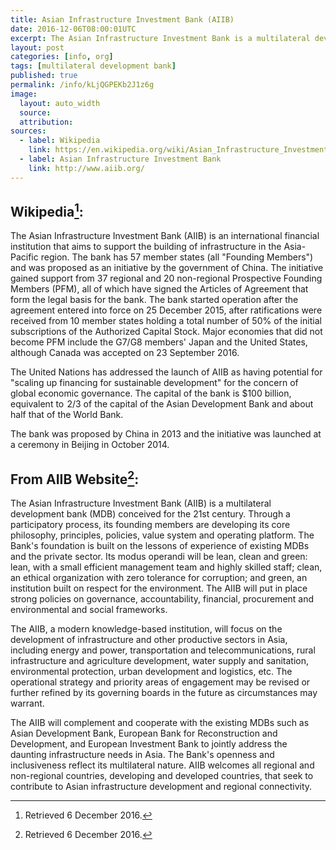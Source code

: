 ```yaml
---
title: Asian Infrastructure Investment Bank (AIIB)
date: 2016-12-06T08:00:01UTC
excerpt: The Asian Infrastructure Investment Bank is a multilateral development bank conceived for the 21st century focusing on the development of infrastructure and other productive sectors in Asia.
layout: post
categories: [info, org]
tags: [multilateral development bank]
published: true
permalink: /info/kLjQGPEKb2J1z6g
image:
  layout: auto_width
  source: 
  attribution: 
sources:
  - label: Wikipedia
    link: https://en.wikipedia.org/wiki/Asian_Infrastructure_Investment_Bank
  - label: Asian Infrastructure Investment Bank
    link: http://www.aiib.org/
---
```


## Wikipedia[^1]:

The Asian Infrastructure Investment Bank (AIIB) is an international financial institution that aims to support the building of infrastructure in the Asia-Pacific region. The bank has 57 member states (all "Founding Members") and was proposed as an initiative by the government of China. The initiative gained support from 37 regional and 20 non-regional Prospective Founding Members (PFM), all of which have signed the Articles of Agreement that form the legal basis for the bank. The bank started operation after the agreement entered into force on 25 December 2015, after ratifications were received from 10 member states holding a total number of 50% of the initial subscriptions of the Authorized Capital Stock. Major economies that did not become PFM include the G7/G8 members' Japan and the United States, although Canada was accepted on 23 September 2016.

The United Nations has addressed the launch of AIIB as having potential for "scaling up financing for sustainable development" for the concern of global economic governance. The capital of the bank is $100 billion, equivalent to  2/3 of the capital of the Asian Development Bank and about half that of the World Bank.

The bank was proposed by China in 2013 and the initiative was launched at a ceremony in Beijing in October 2014.

## From AIIB Website[^2]:

The Asian Infrastructure Investment Bank (AIIB) is a multilateral development bank (MDB) conceived for the 21st century. Through a participatory process, its founding members are developing its core philosophy, principles, policies, value system and operating platform. The Bank's foundation is built on the lessons of experience of existing MDBs and the private sector. Its modus operandi will be lean, clean and green: lean, with a small efficient management team and highly skilled staff; clean, an ethical organization with zero tolerance for corruption; and green, an institution built on respect for the environment. The AIIB will put in place strong policies on governance, accountability, financial, procurement and environmental and social frameworks.

The AIIB, a modern knowledge-based institution, will focus on the development of infrastructure and other productive sectors in Asia, including energy and power, transportation and telecommunications, rural infrastructure and agriculture development, water supply and sanitation, environmental protection, urban development and logistics, etc. The operational strategy and priority areas of engagement may be revised or further refined by its governing boards in the future as circumstances may warrant.

The AIIB will complement and cooperate with the existing MDBs such as Asian Development Bank, European Bank for Reconstruction and Development, and European Investment Bank to jointly address the daunting infrastructure needs in Asia. The Bank's openness and inclusiveness reflect its multilateral nature. AIIB welcomes all regional and non-regional countries, developing and developed countries, that seek to contribute to Asian infrastructure development and regional connectivity.

[^1]: Retrieved 6 December 2016.
[^2]: Retrieved 6 December 2016.

